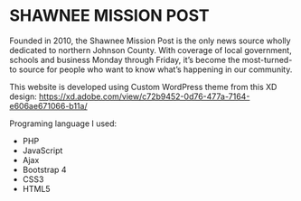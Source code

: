 SHAWNEE MISSION POST
===

Founded in 2010, the Shawnee Mission Post is the only news source wholly dedicated to northern Johnson County. With coverage of local government, schools and business Monday through Friday, it’s become the most-turned-to source for people who want to know what’s happening in our community.

This website is developed using Custom WordPress theme from this XD design: https://xd.adobe.com/view/c72b9452-0d76-477a-7164-e606ae671066-b11a/

Programing language I used:

* PHP
* JavaScript
* Ajax
* Bootstrap 4
* CSS3
* HTML5
